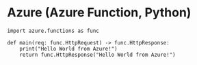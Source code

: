 # Azure (Azure Function, Python)

```
import azure.functions as func

def main(req: func.HttpRequest) -> func.HttpResponse:
    print("Hello World from Azure!")
    return func.HttpResponse("Hello World from Azure!")
```

